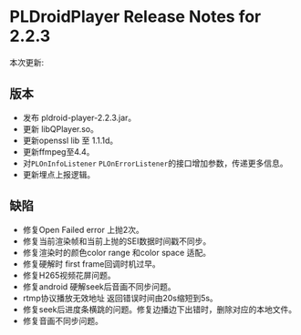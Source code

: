 # PLDroidPlayer Release Notes for 2.2.3

本次更新:


## 版本

- 发布 pldroid-player-2.2.3.jar。
- 更新 libQPlayer.so。
- 更新openssl lib 至 1.1.1d。
- 更新ffmpeg至4.4。
- 对`PLOnInfoListener` `PLOnErrorListener`的接口增加参数，传递更多信息。
- 更新埋点上报逻辑。


## 缺陷

- 修复Open Failed error 上抛2次。
- 修复当前渲染帧和当前上抛的SEI数据时间戳不同步。
- 修复渲染时的颜色color range 和color space 适配。
- 修复硬解时 first frame回调时机过早。
- 修复H265视频花屏问题。
- 修复android 硬解seek后音画不同步问题。
- rtmp协议播放无效地址 返回错误时间由20s缩短到5s。
- 修复seek后进度条横跳的问题。修复边播边下出错时，删除对应的本地文件。
- 修复音画不同步问题。
